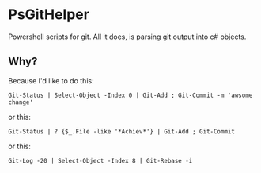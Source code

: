 # PsGitHelper
Powershell scripts for git. All it does, is parsing git output into c# objects.

## Why?

Because I'd like to do this:

```
Git-Status | Select-Object -Index 0 | Git-Add ; Git-Commit -m 'awsome change'
```

or this:

```
Git-Status | ? {$_.File -like '*Achiev*'} | Git-Add ; Git-Commit
```

or this:

```
Git-Log -20 | Select-Object -Index 8 | Git-Rebase -i
```
